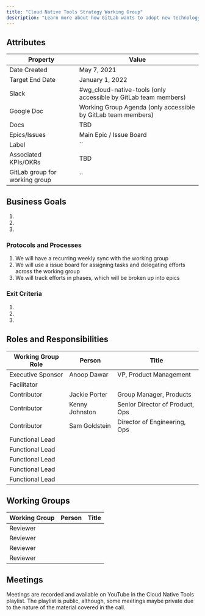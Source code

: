 ```yaml
---
title: "Cloud Native Tools Strategy Working Group"
description: "Learn more about how GitLab wants to adopt new technology to accelerate feature velocity and leverage the availability benefits cloud-native tech can offer!"
---
```


## Attributes

| Property        | Value           |
|-----------------|-----------------|
| Date Created    | May 7, 2021 |
| Target End Date | January 1, 2022 |
| Slack           | #wg_cloud-native-tools (only accessible by GitLab team members) |
| Google Doc      | Working Group Agenda (only accessible by GitLab team members) |
| Docs            | TBD |
| Epics/Issues    | Main Epic / Issue Board |
| Label           | `` |
| Associated KPIs/OKRs | TBD |
| GitLab group for working group| `` |


## Business Goals

1.
1.
1.

### Protocols and Processes

1. We will have a recurring weekly sync with the working group
1. We will use a issue board for assigning tasks and delegating efforts across the working group
1. We will track efforts in phases, which will be broken up into epics

### Exit Criteria

1.
1.
1.


## Roles and Responsibilities

| Working Group Role    | Person                | Title                          |
|-----------------------|-----------------------|--------------------------------|
| Executive Sponsor     | Anoop Dawar | VP, Product Management |
| Facilitator           |  |  |
| Contributor           | Jackie Porter | Group Manager, Products|
| Contributor           | Kenny Johnston  |  Senior Director of Product, Ops  |
| Contributor           | Sam Goldstein  |  Director of Engineering, Ops  |
| Functional Lead       |   |   |
| Functional Lead       |   |   |
| Functional Lead       |   |   |
| Functional Lead       |   |   |
| Functional Lead       |   |   |

## Working Groups

| Working Group    | Person                | Title                          |
|-----------------------|-----------------------|--------------------------------|
| Reviewer          | | |
| Reviewer          | | |
| Reviewer          | | |
| Reviewer          | | |

## Meetings

Meetings are recorded and available on
YouTube in the Cloud Native Tools playlist. The playlist is public, although, some meetings maybe private due to the nature of the material covered in the call.
